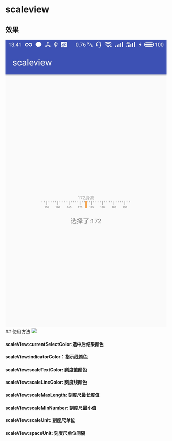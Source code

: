 # scaleview
## 效果
<img src="/preview/preview.jpg">
## 使用方法
<img src="/preview/use.jpg">
 
#### scaleView:currentSelectColor:选中后结果颜色
#### scaleView:indicatorColor：指示线颜色
#### scaleView:scaleTextColor: 刻度值颜色
#### scaleView:scaleLineColor: 刻度线颜色
#### scaleView:scaleMaxLength: 刻度尺最长度值
#### scaleView:scaleMinNumber: 刻度尺最小值
#### scaleView:scaleUnit: 刻度尺单位
#### scaleView:spaceUnit: 刻度尺单位间隔
